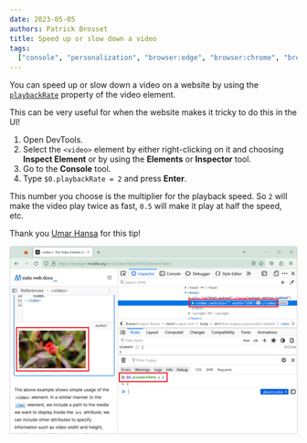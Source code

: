 ```yaml
---
date: 2023-05-05
authors: Patrick Brosset
title: Speed up or slow down a video
tags:
  ["console", "personalization", "browser:edge", "browser:chrome", "browser:firefox", "browser:safari"]
---
```


You can speed up or slow down a video on a website by using the [`playbackRate`](https://developer.mozilla.org/docs/Web/API/HTMLMediaElement/playbackRate) property of the video element.

This can be very useful for when the website makes it tricky to do this in the UI!

1. Open DevTools.
1. Select the `<video>` element by either right-clicking on it and choosing **Inspect Element** or by using the **Elements** or **Inspector** tool.
1. Go to the **Console** tool.
1. Type `$0.playbackRate = 2` and press **Enter**.

This number you choose is the multiplier for the playback speed. So `2` will make the video play twice as fast, `0.5` will make it play at half the speed, etc.

Thank you [Umar Hansa](https://twitter.com/umaar/status/1654079892240171010) for this tip!

![Screenshot of the Console tool showing the playbackRate property](../../assets/img/change-video-playback-rate.png)
